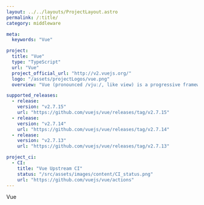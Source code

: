 ```yaml
---
layout: ../../layouts/ProjectLayout.astro
permalink: /:title/
category: middleware

meta:
  keywords: "Vue"

project:
  title: "Vue"
  type: "TypeScript"
  url: "Vue"
  project_official_url: "http://v2.vuejs.org/"
  logo: "/assets/projectLogos/vue.png"
  overview: "Vue (pronounced /vjuː/, like view) is a progressive framework for building user interfaces. It is designed from the ground up to be incrementally adoptable, and can easily scale between a library and a framework depending on different use cases. It consists of an approachable core library that focuses on the view layer only, and an ecosystem of supporting libraries that helps you tackle complexity in large Single-Page Applications."

supported_releases:
  - release:
    version: "v2.7.15"
    url: "https://github.com/vuejs/vue/releases/tag/v2.7.15"
  - release:
    version: "v2.7.14"
    url: "https://github.com/vuejs/vue/releases/tag/v2.7.14"
  - release:
    version: "v2.7.13"
    url: "https://github.com/vuejs/vue/releases/tag/v2.7.13"

project_ci:
  - CI:
    title: "Vue Upstream CI"
    status: "/src/assets/images/content/CI_status.png"
    url: "https://github.com/vuejs/vue/actions"
---
```


<p>Vue</p>

